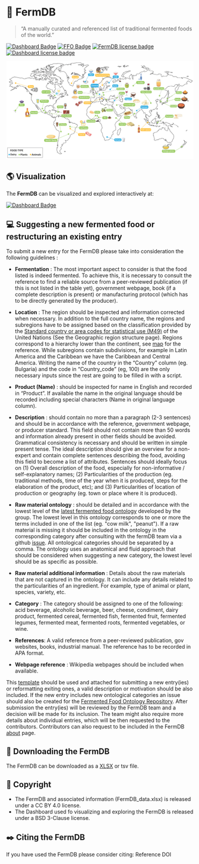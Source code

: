 # 🧀 FermDB 
> “A manually curated and referenced list of traditional fermented foods of the world.”

[![Dashboard Badge](https://img.shields.io/badge/Interactive-Dashboard-blue?style=flat&link=https%3A%2F%2Fbokulich-lab.github.io%2FFermDB%2F)](https://bokulich-lab.github.io/FermDB/)
[![FFO Badge](https://img.shields.io/badge/FFO-Fermented%20Food%20Ontology-green?style=flat&logo=github)](https://github.com/bokulich-lab/Fermented-Food-Ontologies)
[![FermDB license badge](https://img.shields.io/badge/FermDB%20License-CC%20BY%204.0-blue?style=flat)](https://github.com/bokulich-lab/FermDB/blob/main/LICENSE_database.txt)
[![Dashboard  license badge](https://img.shields.io/badge/Dashboard%20License-BSD%203%20Clause-blue?style=flat)](https://github.com/bokulich-lab/FermDB/blob/main/LICENSE)

![Map figure](Figure1-map.png)
<br>

## 🌎 Visualization
The **FermDB** can be visualized and explored interactively at:

[![Dashboard Badge](https://img.shields.io/badge/Interactive-Dashboard-blue?style=flat&link=https%3A%2F%2Fbokulich-lab.github.io%2FFermDB%2F)](https://bokulich-lab.github.io/FermDB/)


## 💻 Suggesting a new fermented food or restructuring an existing entry
To submit a new entry for the FermDB please take into consideration the following guidelines :
<br>

- **Fermentation** : The most important aspect to consider is that the food listed is indeed fermented. To achieve this, it is necessary to consult the reference to find a reliable source from a peer-reviewed publication (if this is not listed in the table  yet), government webpage, book (if a complete description is present) or manufacturing protocol (which has to be directly generated by the producer). 

- **Location** : The region should be inspected and information corrected when necessary. In addition to the full country name, the regions and subregions have to be assigned based on the classification provided by the [Standard country or area codes for statistical use (M49)](https://unstats.un.org/unsd/methodology/m49/) of the United Nations (See the Geographic region structure page). Regions correspond to a hierarchy lower than the continent, see [map](https://unstats.un.org/sdgs/indicators/regional-groups/) for the reference. While subregions contain subdivisions, for example in Latin America and the Caribbean we have the Caribbean and Central America. Writing the name of the country in the “Country” column (eg. Bulgaria) and the code in “Country_code” (eg, 100) are the only necessary inputs since the rest are going to be filled in with a script.

- **Product (Name)** : should be inspected for name in English and recorded in “Product”. If available the name in the original language should be recorded including special characters (Name in original language column).

- **Description** : should contain no more than a paragraph (2-3 sentences) and should be in accordance with the reference, government webpage, or producer standard. This field should not contain more than 50 words and information already present in other fields should be avoided. Grammatical consistency is necessary and should be written in simple present tense. The ideal description should give an overview for a non-expert and contain complete sentences describing the food,  avoiding this field to become a list of attributes. Sentences should ideally focus on (1) Overall description of the food, especially for non-informative / self-explanatory names; (2) Particularities of the production (eg. traditional methods, time of the year when it is produced, steps for the elaboration of the product, etc); and (3) Particularities of location of production or geography (eg. town or place where it is produced).

- **Raw material ontology** : should be detailed and in accordance with the lowest level of the [latest fermented food ontology](https://github.com/bokulich-lab/Fermented-Food-Ontologies/blob/main/fermented_food_ontology.py) developed by the group. The lowest level in this ontology corresponds to one or more the terms included in one of the list (eg. "cow milk", "peanut"). If a raw material is missing it should be included in the ontology in the corresponding category after consulting with the fermDB team via a github [issue](https://github.com/bokulich-lab/Fermented-Food-Ontologies/tree/main). All ontological categories should be separated by a comma. The ontology uses an anatomical and fluid approach that should be considered when suggesting a new category, the lowest level should be as specific as possible.

- **Raw material additional information** : Details about the raw materials that are not captured in the ontology. It can include any details related to the particularities of an ingredient. For example, type of animal or plant, species, variety, etc.

- **Category** : The category should be assigned to one of the following: acid beverage, alcoholic beverage, beer, cheese, condiment, dairy product, fermented cereal, fermented fish, fermented fruit, fermented legumes, fermented meat, fermented roots, fermented vegetables, or wine.

- **References**: A valid reference from a peer-reviewed publication, gov websites, books, industrial manual. The reference has to be recorded in APA format.

- **Webpage reference** : Wikipedia webpages should be included when available.

This [template](https://docs.google.com/spreadsheets/d/15SadRPKCl3FXqv0erFPjhznRbReGbxtU5F0H06GFYnI/edit?usp=sharing) should be used and attached for submitting a new entry(ies) or reformatting exiting ones, a valid description or motivation should be also included. If the new entry includes new ontological categories an issue should also be created for the [Fermented Food Ontology Repository](https://github.com/bokulich-lab/Fermented-Food-Ontologies).
After submission the entry(ies) will be reviewed by the FermDB team and a decision will be made for its inclusion. The team might also require more details about individual entries, which will be then requested to the contributors. Contributors can also request to be included in the FermDB [about](https://bokulich-lab.github.io/FermDB/#about) page.


 
##  💾 Downloading the FermDB
The FermDB can be downloaded as a [XLSX](https://github.com/bokulich-lab/FermDB/blob/main/FermDB_data.xlsx) or tsv file.

##  📄 Copyright
- The FermDB and associated information (FermDB_data.xlsx) is released under a CC BY 4.0 license.
- The Dashboard used fo visualizing and exploring the FermDB is released under a BSD 3-Clause license.

## ✒️ Citing the FermDB
If you have used the FermDB please consider citing:
Reference
DOI
